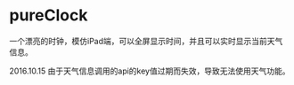# pureClock
一个漂亮的时钟，模仿iPad端，可以全屏显示时间，并且可以实时显示当前天气信息。

2016.10.15
由于天气信息调用的api的key值过期而失效，导致无法使用天气功能。
